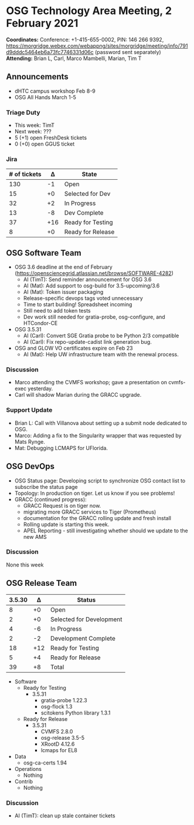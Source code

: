 # OSG Technology Area Meeting,  2 February 2021

**Coordinates:** Conference: +1-415-655-0002, PIN: 146 266 9392, <https://morgridge.webex.com/webappng/sites/morgridge/meeting/info/791d9dddc5464eb6a73fc7746331d06c> (password sent separately)  
**Attending:**   Brian L, Carl, Marco Mambelli, Marian, Tim T


## Announcements

-   dHTC campus workshop Feb 8-9
-   OSG All Hands March 1-5


### Triage Duty

-   This week: TimT
-   Next week: ???
-   5 (+1) open FreshDesk tickets
-   0 (+0) open GGUS ticket


### Jira

| # of tickets | &Delta; | State             |
|------------ |------- |----------------- |
| 130          | -1      | Open              |
| 15           | +0      | Selected for Dev  |
| 32           | +2      | In Progress       |
| 13           | -8      | Dev Complete      |
| 37           | +16     | Ready for Testing |
| 8            | +0      | Ready for Release |


## OSG Software Team

-   OSG 3.6 deadline at the end of February (<https://opensciencegrid.atlassian.net/browse/SOFTWARE-4282>)  
    -   AI (TimT): Send reminder announcement for OSG 3.6
    -   AI (Mat): Add support to osg-build for 3.5-upcoming/3.6
    -   AI (Mat): Token issuer packaging
    -   Release-specific devops tags voted unnecessary
    -   Time to start building! Spreadsheet incoming
    -   Still need to add token tests
    -   Dev work still needed for gratia-probe, osg-configure, and HTCondor-CE
-   OSG 3.5.31  
    -   AI (Carl): Convert SGE Gratia probe to be Python 2/3 compatible
    -   AI (Carl): Fix repo-update-cadist link generation bug.
-   OSG and GLOW VO certificates expire on Feb 23
    -   AI (Mat): Help UW infrastructure team with the renewal process.


### Discussion

- Marco attending the CVMFS workshop; gave a presentation on cvmfs-exec yesterday.
- Carl will shadow Marian during the GRACC upgrade.


### Support Update

- Brian L: Call with Villanova about setting up a submit node dedicated to OSG.
- Marco: Adding a fix to the Singularity wrapper that was requested by Mats Rynge.
- Mat: Debugging LCMAPS for UFlorida.


## OSG DevOps

-   OSG Status page: Developing script to synchronize OSG contact list to subscribe the status page
-   Topology: In production on tiger.  Let us know if you see problems!
-   GRACC (continued progress):  
    -   GRACC Request is on tiger now.
    -   migrating more GRACC services to Tiger (Prometheus)
    -   documentation for the GRACC rolling update and fresh install
    -   Rolling update is starting this week.
    -   APEL Reporting - still investigating whether should we update to the new AMS


### Discussion

None this week  


## OSG Release Team

| 3.5.30 | &Delta; | Status                   |
| ------ | ------- | ------------------------ |
| 8      | +0      | Open                     |
| 2      | +0      | Selected for Development |
| 4      | -6      | In Progress              |
| 2      | -2      | Development Complete     |
| 18     | +12     | Ready for Testing        |
| 5      | +4      | Ready for Release        |
| 39     | +8      | Total                    |

-   Software  
    -   Ready for Testing  
        -   3.5.31  
            -   gratia-probe 1.22.3
            -   osg-flock 1.3
            -   scitokens Python library 1.3.1
    -   Ready for Release  
        -   3.5.31  
            -   CVMFS 2.8.0
            -   osg-release 3.5-5
            -   XRootD 4.12.6
            -   lcmaps for EL8
-   Data  
    -   osg-ca-certs 1.94
-   Operations  
    -   Nothing
-   Contrib  
    -   Nothing


### Discussion

-   AI (TimT): clean up stale container tickets
